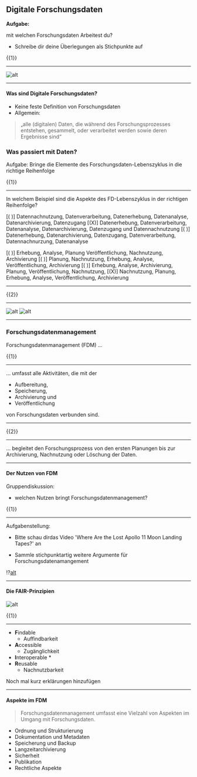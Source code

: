 

## Digitale Forschungsdaten



**Aufgabe:** 

mit welchen Forschungsdaten Arbeitest du? 

- Schreibe dir deine Überlegungen als Stichpunkte auf



{{1}}
********

![alt](Lia_TtT_Kapitel4\Gafiken\Forschungsdaten_01-06.PNG "")

******

#### Was sind Digitale Forschungsdaten?

- Keine feste Definition von Forschungsdaten
- Allgemein:

> „alle (digitalen) Daten, die während des Forschungsprozesses 	entstehen, gesammelt, oder verarbeitet werden sowie deren 	Ergebnisse sind“ 	

### Was passiert mit Daten?

Aufgabe: Bringe die Elemente des Forschungsdaten-Lebenszyklus in die richtige Reihenfolge

{{1}}
********
In welchem Beispiel sind die Aspekte des FD-Lebenszyklus in der richtigen Reihenfolge?

[( )] Datennachnutzung, Datenverarbeitung, Datenerhebung, Datenanalyse, Datenarchivierung, Datenzugang 
[(X)] Datenerhebung, Datenverarbeitung, Datenanalyse, Datenarchivierung, Datenzugang und Datennachnutzung
[( )] Datenerhebung, Datenarchivierung, Datenzugang, Datenverarbeitung, Datennachnurzung, Datenanalyse


[( )] Erhebung, Analyse, Planung Veröffentlichung, Nachnutzung, Archivierung
[( )] Planung, Nachnutzung, Erhebung, Analyse, Veröffentlichung,  Archivierung
[( )] Erhebung, Analyse, Archivierung, Planung, Veröffentlichung,  Nachnutzung,
[(X)] Nachnutzung, Planung, Erhebung, Analyse, Veröffentlichung, Archivierung

*******


{{2}}
*************
![alt](Lia_TtT_Kapitel4\Gafiken\FD-Lebenszyklus_01.png "")
![alt](Lia_TtT_Kapitel4\Gafiken\FD-Lebenszyklus_02.png "")
****************
### Forschungsdatenmanagement

Forschungsdatenmanagement (FDM) …

{{1}}
***********
… umfasst alle Aktivitäten, die mit der

- Aufbereitung,
- Speicherung,
- Archivierung und
- Veröffentlichung 

von Forschungsdaten verbunden sind.

**************

{{2}}
**********
… begleitet den Forschungsprozess von den ersten Planungen bis zur Archivierung, Nachnutzung oder Löschung der Daten.  
**************


#### Der Nutzen von FDM

Gruppendiskussion:

- welchen Nutzen bringt Forschungsdatenmanagement?

{{1}}
**********

Aufgabenstellung:

- Bitte schau dirdas Video 'Where Are the Lost Apollo 11 Moon Landing Tapes?' an

- Sammle stichpunktartig weitere Argumente für Forschungsdatenamangement


!?[alt](https://youtu.be/D2xCisd8ZWg "Where Are the Lost Apollo 11 Moon Landing Tapes?")

**********

#### Die FAIR-Prinzipien


![alt](Lia_TtT_Kapitel4\Gafiken\FAIR-Prinzipien.jpg "")

{{1}}
******
- **F**indable
    * Auffindbarkeit
- **A**ccessible
    * Zugänglichkeit 
- **I**nteroperable
    * 
- **R**eusable
    * Nachnutzbarkeit

Noch mal kurz erklärungen hinzufügen
*****


#### Aspekte im FDM

> Forschungsdatenmanagement umfasst eine Vielzahl von Aspekten im Umgang mit Forschungsdaten.

- Ordnung und Strukturierung
- Dokumentation und Metadaten
- Speicherung und Backup
- Langzeitarchivierung
- Sicherheit 
- Publikation
- Rechtliche Aspekte 
